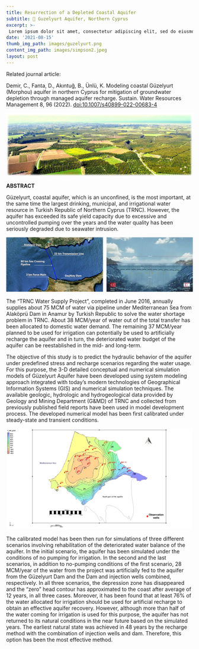 ```yaml
---
title: Resurrection of a Depleted Coastal Aquifer 
subtitle: 📍 Guzelyurt Aquifer, Northern Cyprus
excerpt: >-
 Lorem ipsum dolor sit amet, consectetur adipiscing elit, sed do eiusmod tempor incididunt ut labore et dolore magna aliqua. Ut enim ad minim veniam, quis nostrud exercitation ullamco laboris nisi ut aliquip ex ea commodo consequat. 
date: '2021-08-15'
thumb_img_path: images/guzelyurt.png
content_img_path: images/simpson2.jpeg
layout: post
---
```

Related journal article:

Demir, C., Fanta, D., Akıntuğ, B., Ünlü, K. Modeling coastal Güzelyurt (Morphou) aquifer 	in northern Cyprus for mitigation of groundwater depletion through managed aquifer 	recharge. Sustain. Water Resources Management 8, 96 (2022).
	[doi:10.1007/s40899-022-00683-4](https://doi.org/10.1007/s40899-022-00683-4)

![Co](/images/guzelyurt.png)

**ABSTRACT**

Güzelyurt, coastal aquifer, which is an unconfined, is the most important, at the same
time the largest drinking, municipal, and irrigational water resource in Turkish
Republic of Northern Cyprus (TRNC). However, the aquifer has exceeded its safe
yield capacity due to excessive and uncontrolled pumping over the years and the
water quality has been seriously degraded due to seawater intrusion. 

![Co1](/images/TRNC.png)

The “TRNC Water Supply Project”, completed in June 2016, annually supplies about 75 MCM
of water via pipeline under Mediterranean Sea from Alaköprü Dam in Anamur by
Turkish Republic to solve the water shortage problem in TRNC. About 38
MCM/year of water out of the total transfer has been allocated to domestic water
demand. The remaining 37 MCM/year planned to be used for irrigation can
potentially be used to artificially recharge the aquifer and in turn, the deteriorated
water budget of the aquifer can be reestablished in the mid- and long-term. 

The objective of this study is to predict the hydraulic behavior of the aquifer under
predefined stress and recharge scenarios regarding the water usage. For this purpose,
the 3-D detailed conceptual and numerical simulation models of Güzelyurt Aquifer
have been developed using system modeling approach integrated with today’s
modern technologies of Geographical Information Systems (GIS) and numerical
simulation techniques. The available geologic, hydrologic and hydrogeological data
provided by Geology and Mining Department (G&MD) of TRNC and collected from
previously published field reports have been used in model development process.
The developed numerical model has been first calibrated under steady-state and
transient conditions. 

![Co1](/images/watertable.jpg)

The calibrated model has been then run for simulations of three
different scenarios involving rehabilitation of the deteriorated water balance of the
aquifer. In the initial scenario, the aquifer has been simulated under the conditions of
no pumping for irrigation. In the second and the last scenarios, in addition to no-pumping
conditions of the first scenario, 28 MCM/year of the water from the project
was artificially fed to the aquifer from the Güzelyurt Dam and the Dam and injection
wells combined, respectively. In all three scenarios, the depression zone has
disappeared and the “zero” head contour has approximated to the coast after average
of 12 years, in all three cases. Moreover, it has been found that at least 76% of the
water allocated for irrigation should be used for artificial recharge to obtain an
effective aquifer recovery. However, although more than half of the water coming
for irrigation is used for this purpose, the aquifer has not returned to its natural
conditions in the near future based on the simulated years. The earliest natural state was achieved in 48 years by the recharge method with the combination of injection
wells and dam. Therefore, this option has been the most effective method.
